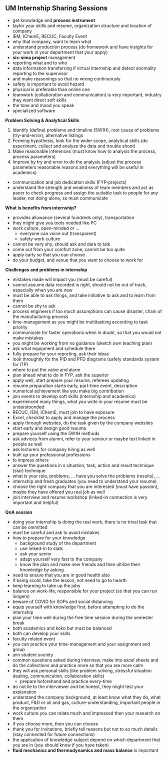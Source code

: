## UM Internship Sharing Sessions
- get knowledge and **process instrument**
- taylor your skills and resume, organization structure and location of company
- IEM, IChemE, RECUC, Faculty Event
- why that company, want to learn what
- understand production process (do homework and have insights for your work in your department that your apply)
- **six-sima project** management
- reporting what and to who
- data information transferring if virtual internship and detect anomality reporting to the supervisor
- and make reasonings so that no wrong continuously
- safety is important to avoid hazard
- physical is preferable than online one
- teamwork (collaboration and communication) is very important, industry they want direct soft skills
- the tone and mood you speak
- specialized software

**Problem Solving & Analytical Skills**
1. Identify (define) problems and timeline (5W1H), root cause of problems (try-and-error), alternative listings
2. Forming hypothesis, look for the wider scope, analytical skills (do experiment, collect and analyze the data and trouble shoot)
3. Make reasonable inferences (must know how to analysis the process, process parameters)
4. Improve by try and error to do the analysis (adjust the process parameters reasonable reasons and everything will be useful in academics)

- communication and job dedication skills (FYP-projects)
- understand the strength and weakness of team members and act as pacer to check progress and assign the suitable task to people for any leader, not doing alone, so must communicate

**What is benefits from internship?**
- provides allowance (several hundreds only), transportation
- they might give you tools needed like PC
- work culture, open-minded or ...
  - everyone can voice out (transparent)
  - safety work culture
- cannot be very shy, should ask and dare to talk
- come out from your comfort zone, cannot be too quite
- apply early so that you can choose
- do your budget, and venue that you want to choose to work for

**Challenges and problems in internship**
- mistakes made will impact you (must be careful)
- cannot assume data recorded is right, should not be out of track, especially when you are new
- must be able to ask things, and take initiative to ask and to learn from them
- cannot be shy to ask
- process engineers if too much assumptions can cause disaster, chain of the manufacturing process
- time-management as you might be multitasking according to task priority
- communicate for faster operations when in doubt, so that you would not make mistakes
- you might be working from no guidance (sketch own teaching plan)
- ask what equipment and schedule there
- fully prepare for your reporting, ask their ideas
- look throughtly for the PID and PFD diagrams (safety standards system for ITP)
- where to put the valve and alarm
- plan ahead what to do in FYP, ask the superior
- apply well, start prepare your resume, referees updating
- resume preparation starts early, part-time event, description
- numerical achievement like you make big contribution
- join events to develop soft skills (internship and academics)
- experienced many things, what you write in your resume must be understoonded
- RECUC, IEM, IChemE, must join to have exposure
- Excel, checklist to apply and manage the process
- apply through websites, do the task given by the company websites
- start early and design good resume
- prepare yourself using the 5W1H methods
- ask advices from alumni, refer to your seniour or maybe text linked in people as well
- ask lecturers for company hiring as well
- built up your professional professions
- to impress others
- answer the questions in s situation, task, action and result technique (star) technique
- what is your role, problems, ... have you solve the problems (results), ...
- internship and fresh graduates (you need to understand your resume)
- choose the right company that you are interested (must have passion), maybe they have offered you real job as well
- join interview and resume workshop (linked-in connection is very important and helpful)

**QnA session**
- doing your internship is doing the real work, there is no trival task that can be ommitted
- must be careful and ask to avoid mistakes
- how to prepare for your knowledge
  - background study of the department
  - use linked-in to stalk
  - ask your senior
  - adapt yourself very fast to the company
  - know the plan and make new friends and then ultilize their knowledge by asking
- need to ensure that you are in good health also
- if being scold, take the lesson, not need to go to hearth
- keep learning to take up the jobs
- balance on work-life, responsible for your project (so that you can run longers)
- beware of COVID for SOPs and social distancing
- equip yourself with knowledge first, before attempting to do the internship
- plan your time well during the free time session during the semester break
- both academics and koko but must be balanced
- both can develop your skills
- faculty related event
- you can practice your time-management and your assignment and group
- join student society
- common questions asked during interview, make into excel sheets and do the collections and practice more so that you are more calm
- they will ask personal skills (like problem solving, stressful situation dealing, communication, collaboration skills)
  - prepare beforehand and practice every-time
- do not lie to the interviewer and be honest, they might test your explanation
- understand the company background, at least know what they do, what product, F&D or oil and gas, culture-understanding, important people in the organization
- work culture you can relate much and impressed then your research on them
- if you choose more, then you can choose
- thank you for invitations, briefly tell reasons but not to so much details (stay connected for future connections)
- the application of knowledge subject depend on which department that you are in (you should know if you have taken)
- **fluid mechanics and thermodynamics and mass balance** is important
